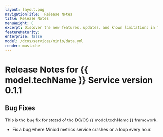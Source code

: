 ```yaml
---
layout: layout.pug
navigationTitle:  Release Notes
title: Release Notes
menuWeight: 0
excerpt: Discover the new features, updates, and known limitations in this release of the Minio Service 
featureMaturity:
enterprise: false
model: /dcos/services/minio/data.yml
render: mustache
---
```


# Release Notes for {{ model.techName }} Service version 0.1.1

## Bug Fixes
This is the bug fix for statsd of the DC/OS {{ model.techName }} framework.

* Fix a bug where Miniod metrics service crashes on a loop every hour.
 
